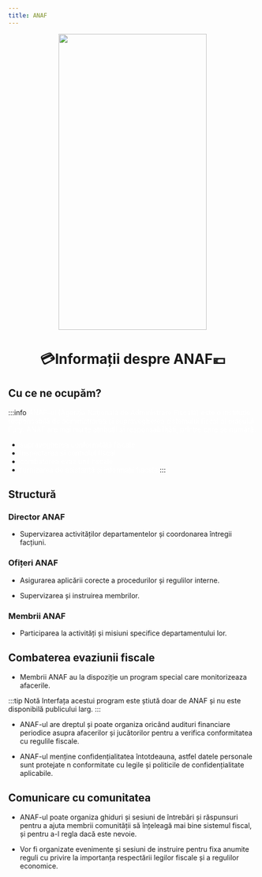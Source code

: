 ```yaml
---
title: ANAF
---
```


<p align="center">
<img width="300" height="600" src="https://i.imgur.com/cYIuCTd.png">
</p>

<!-- ![](https://i.imgur.com/cYIuCTd.png) { width="300" height="600" style="display: block; margin: 0 auto; align=center" } -->

# <span class="title-font"><center>:credit_card:Informații despre ANAF:euro:</center></span>

## <span class="header-font">Cu ce ne ocupăm?</span>

:::info
<span style="color:white">ANAF-ul (Agenția Națională de Administrare Fiscală) este o instituție responsabilă de administrarea și supravegherea sistemului fiscal al orașului Fury. ANAF are mai multe atribuții și responsabilități, printre care se numără:</span>

- <span style="color:white">supravegherea conformității fiscale</span>
- <span style="color:white">inspectarea și controlul fiscal</span>
- <span style="color:white">combaterea evaziunii fiscale</span>
- <span style="color:white">furnizarea de asistență și informații fiscale</span>
:::

## <span class="header-font">Structură</span>

### <span class="header-font">Director ANAF</span>

- Supervizarea activităților departamentelor și coordonarea întregii facțiuni.

### <span class="header-font">Ofițeri ANAF</span>

- Asigurarea aplicării corecte a procedurilor și regulilor interne.

- Supervizarea și instruirea membrilor.

### <span class="header-font">Membrii ANAF</span>

- Participarea la activități și misiuni specifice departamentului lor.

<!-- ## Sediul ANAF

- todo -->

## <span class="header-font">Combaterea evaziunii fiscale</span>

- Membrii ANAF au la dispoziție un program special care monitorizeaza afacerile.

:::tip Notă
Interfața acestui program este știută doar de ANAF și nu este disponibilă publicului larg.
:::

- ANAF-ul are dreptul și poate organiza oricând audituri financiare periodice asupra afacerilor și jucătorilor pentru a verifica conformitatea cu regulile fiscale.

- ANAF-ul menține confidențialitatea întotdeauna, astfel datele personale sunt protejate n conformitate cu legile și politicile de confidențialitate aplicabile.

## <span class="header-font">Comunicare cu comunitatea</span>

- ANAF-ul poate organiza ghiduri și sesiuni de întrebări și răspunsuri pentru a ajuta membrii comunității să înțeleagă mai bine sistemul fiscal, și pentru a-l regla dacă este nevoie.

- Vor fi organizate evenimente și sesiuni de instruire pentru fixa anumite reguli cu privire la importanța respectării legilor fiscale și a regulilor economice.